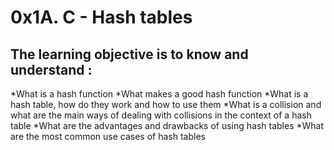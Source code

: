 # 0x1A. C - Hash tables
## The learning objective is to know and understand :

*What is a hash function
*What makes a good hash function
*What is a hash table, how do they work and how to use them
*What is a collision and what are the main ways of dealing with collisions in the context of a hash table
*What are the advantages and drawbacks of using hash tables
*What are the most common use cases of hash tables